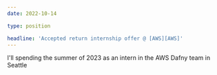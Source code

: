 ```yaml
---
date: 2022-10-14

type: position

headline: 'Accepted return internship offer @ [AWS][AWS]'
---
```


I'll spending the summer of 2023 as an intern in the AWS Dafny team in Seattle 
